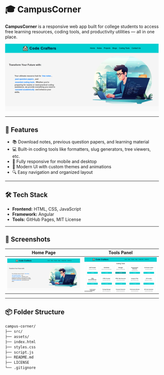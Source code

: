 # 🎓 CampusCorner

**CampusCorner** is a responsive web app built for college students to access free learning resources, coding tools, and productivity utilities — all in one place.

![CampusCorner](src/assets/images/home.png)

---

## 🚀 Features

- 📚 Download notes, previous question papers, and learning material
- 💻 Built-in coding tools like formatters, slug generators, tree viewers, etc.
- 📱 Fully responsive for mobile and desktop
- 🎨 Modern UI with custom themes and animations
- 🔍 Easy navigation and organized layout

---

## 🛠 Tech Stack

- **Frontend:** HTML, CSS, JavaScript
- **Framework:** Angular
- **Tools:** GitHub Pages, MIT License

---

## 📸 Screenshots

| Home Page | Tools Panel |
|-----------|-------------|
| ![Home](src/assets/images/home.png) | ![Tools](src/assets/images/toolss.png) |

---

## 📦 Folder Structure

```bash
campus-corner/
├── src/
├── assets/
├── index.html
├── styles.css
├── script.js
├── README.md
├── LICENSE
└── .gitignore
